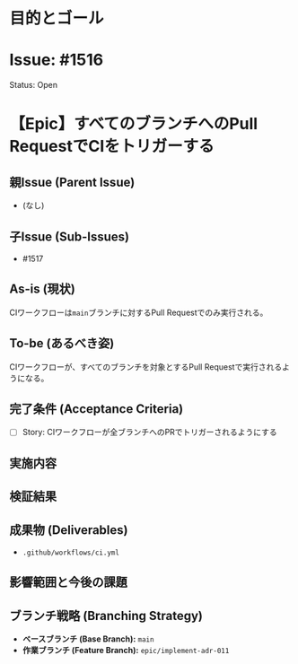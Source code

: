 # 目的とゴール
# Issue: #1516
Status: Open
# 【Epic】すべてのブランチへのPull RequestでCIをトリガーする

## 親Issue (Parent Issue)
- (なし)

## 子Issue (Sub-Issues)
- #1517

## As-is (現状)
CIワークフローは`main`ブランチに対するPull Requestでのみ実行される。

## To-be (あるべき姿)
CIワークフローが、すべてのブランチを対象とするPull Requestで実行されるようになる。

## 完了条件 (Acceptance Criteria)
- [ ] Story: CIワークフローが全ブランチへのPRでトリガーされるようにする

## 実施内容

## 検証結果

## 成果物 (Deliverables)
- `.github/workflows/ci.yml`

## 影響範囲と今後の課題

## ブランチ戦略 (Branching Strategy)
- **ベースブランチ (Base Branch):** `main`
- **作業ブランチ (Feature Branch):** `epic/implement-adr-011`
